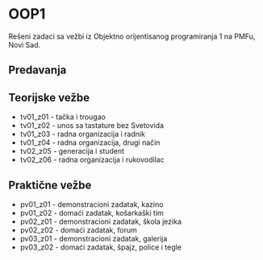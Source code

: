 # OOP1
Rešeni zadaci sa vežbi iz Objektno orijentisanog programiranja 1 na PMFu, Novi Sad.

## Predavanja

## Teorijske vežbe
<ul>
<li>tv01_z01 - tačka i trougao</li>
<li>tv01_z02 - unos sa tastature bez Svetovida</li>
<li>tv01_z03 - radna organizacija i radnik</li>
<li>tv01_z04 - radna organizacija, drugi način</li>
<li>tv02_z05 - generacija i student</li>
<li>tv02_z06 - radna organizacija i rukovodilac</li>
</ul>

## Praktične vežbe
<ul>
<li>pv01_z01 - demonstracioni zadatak, kazino</li>
<li>pv01_z02 - domaći zadatak, košarkaški tim</li>
<li>pv02_z01 - demonstracioni zadatak, škola jezika</li>
<li>pv02_z02 - domaći zadatak, forum</li>
<li>pv03_z01 - demonstracioni zadatak, galerija</li>
<li>pv03_z02 - domaći zadatak, špajz, police i tegle</li>
</ul>